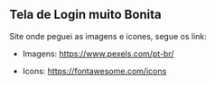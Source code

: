 ## Tela de Login muito Bonita

Site onde peguei as imagens e icones, segue os link:

- Imagens: https://www.pexels.com/pt-br/

- Icons: https://fontawesome.com/icons

##



